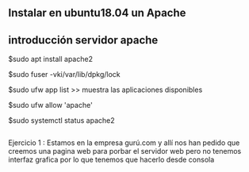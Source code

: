## Instalar en ubuntu18.04 un Apache

## introducción  servidor apache

$sudo apt install apache2

$sudo fuser -vki/var/lib/dpkg/lock

$sudo ufw app list >> muestra las aplicaciones disponibles

$sudo ufw allow 'apache'

$sudo systemctl status apache2

![]()

Ejercicio 1 : Estamos en la empresa gurú.com y allí nos han pedido que creemos una pagina web para porbar el servidor web pero no tenemos interfaz grafica por lo que tenemos que hacerlo desde consola



